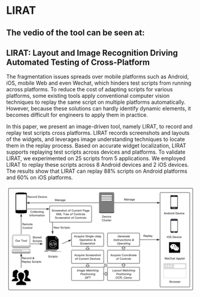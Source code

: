# LIRAT

## The vedio of the tool can be seen at:

## LIRAT: Layout and Image Recognition Driving Automated Testing of Cross-Platform

The fragmentation issues spreads over mobile platforms such as Android, iOS, mobile Web and even Wechat, which hinders test scripts from running across platforms. To reduce the cost of adapting scripts for various platforms, some existing tools apply conventional computer vision techniques to replay the same script on multiple platforms automatically. However, because these solutions can hardly identify dynamic elements, it becomes difficult for engineers to apply them in practice.

In this paper, we present an image-driven tool, namely LIRAT, to record and replay test scripts cross platforms. LIRAT records screenshots and layouts of the widgets, and leverages image understanding techniques to locate them in the replay process. Based on accurate widget localization, LIRAT supports replaying test scripts across devices and platforms. To validate LIRAT, we experimented on 25 scripts from 5 applications. We employed LIRAT to replay these scripts across 8 Android devices and 2 iOS devices. The results show that LIRAT can replay 88% scripts on Android platforms and 60% on iOS platforms.

![workflow](workflow.png)
